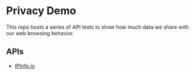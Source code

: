 
# Privacy Demo

This repo hosts a series of API tests to show how much data we share with our
web browsing behavior.

## APIs

- [IPInfo.io](https://ipinfo.io)